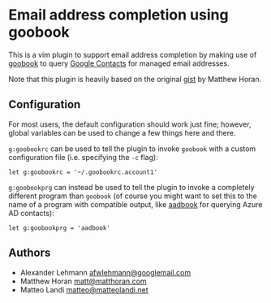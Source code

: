 # Email address completion using goobook

This is a vim plugin to support email address completion by making use of [goobook][1] to query [Google Contacts][2] for managed email addresses.

Note that this plugin is heavily based on the original [gist][3] by Matthew Horan.

## Configuration

For most users, the default configuration should work just fine; however,
global variables can be used to change a few things here and there.

`g:goobookrc` can be used to tell the plugin to invoke `goobook` with a custom
configuration file (i.e. specifying the `-c` flag):

    let g:goobookrc = '~/.goobookrc.account1'

`g:goobookprg` can instead be used to tell the plugin to invoke a completely
different program than `goobook` (of course you might want to set this to the
name of a program with compatible output, like [aadbook][4] for querying Azure
AD contacts):

    let g:goobookprg = 'aadbook'

## Authors

- Alexander Lehmann <afwlehmann@googlemail.com>
- Matthew Horan <matt@matthoran.com>
- Matteo Landi <matteo@matteolandi.net>

[1]: https://gitlab.com/goobook/goobook
[2]: http://contacts.google.com
[3]: https://gist.github.com/mhoran/1667695
[4]: https://pypi.org/project/aadbook
